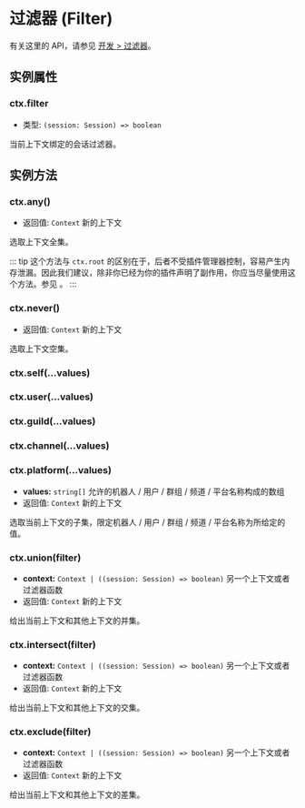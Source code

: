 # 过滤器 (Filter)

有关这里的 API，请参见 [开发 > 过滤器](../../guide/plugin/filter.md)。

## 实例属性

### ctx.filter

- 类型: `(session: Session) => boolean`

当前上下文绑定的会话过滤器。

## 实例方法

### ctx.any()

- 返回值: `Context` 新的上下文

选取上下文全集。

::: tip
这个方法与 `ctx.root` 的区别在于，后者不受插件管理器控制，容易产生内存泄漏。因此我们建议，除非你已经为你的插件声明了副作用，你应当尽量使用这个方法。参见 [](../../guide/plugin/lifecycle.md#dispose-事件)。
:::

### ctx.never()

- 返回值: `Context` 新的上下文

选取上下文空集。

### ctx.self(...values)
### ctx.user(...values)
### ctx.guild(...values)
### ctx.channel(...values)
### ctx.platform(...values)

- **values:** `string[]` 允许的机器人 / 用户 / 群组 / 频道 / 平台名称构成的数组
- 返回值: `Context` 新的上下文

选取当前上下文的子集，限定机器人 / 用户 / 群组 / 频道 / 平台名称为所给定的值。

### ctx.union(filter)

- **context:** `Context | ((session: Session) => boolean)` 另一个上下文或者过滤器函数
- 返回值: `Context` 新的上下文

给出当前上下文和其他上下文的并集。

### ctx.intersect(filter)

- **context:** `Context | ((session: Session) => boolean)` 另一个上下文或者过滤器函数
- 返回值: `Context` 新的上下文

给出当前上下文和其他上下文的交集。

### ctx.exclude(filter)

- **context:** `Context | ((session: Session) => boolean)` 另一个上下文或者过滤器函数
- 返回值: `Context` 新的上下文

给出当前上下文和其他上下文的差集。

